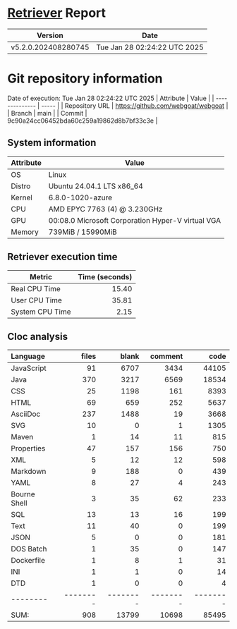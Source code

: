 # [Retriever](https://github.com/PalladioSimulator/Palladio-ReverseEngineering-Retriever) Report
| Version | Date |
| ------- | ---- |
| v5.2.0.202408280745 | Tue Jan 28 02:24:22 UTC 2025 |

# Git repository information
Date of execution: Tue Jan 28 02:24:22 UTC 2025
|    Attribute   | Value |
| -------------- | ----- |
| Repository URL | https://github.com/webgoat/webgoat |
| Branch         | main |
| Commit         | 9c90a24cc06452bda60c259a19862d8b7bf33c3e |


## System information
| Attribute | Value |
| --------- | ----- |
| OS | Linux  |
| Distro | Ubuntu 24.04.1 LTS x86_64  |
| Kernel | 6.8.0-1020-azure  |
| CPU | AMD EPYC 7763 (4) @ 3.230GHz  |
| GPU | 00:08.0 Microsoft Corporation Hyper-V virtual VGA  |
| Memory | 739MiB / 15990MiB  |

## Retriever execution time
| Metric | Time (seconds) |
| --- | ---: |
| Real CPU Time | 15.40 |
| User CPU Time | 35.81 |
| System CPU Time | 2.15 |
<!--
Explainations:
- __Real CPU Time__: actual time the command has run (can be less than total time spent in user and system mode for multi-threaded processes)
- __User CPU Time__: time the command has spent running in user mode
- __System CPU Time__: time the command has spent running in system or kernel mode
-->

## Cloc analysis

Language|files|blank|comment|code
:-------|-------:|-------:|-------:|-------:
JavaScript|91|6707|3434|44105
Java|370|3217|6569|18534
CSS|25|1198|161|8393
HTML|69|659|252|5637
AsciiDoc|237|1488|19|3668
SVG|10|0|1|1305
Maven|1|14|11|815
Properties|47|157|156|750
XML|5|12|12|598
Markdown|9|188|0|439
YAML|8|27|4|243
Bourne Shell|3|35|62|233
SQL|13|13|16|199
Text|11|40|0|199
JSON|5|0|0|181
DOS Batch|1|35|0|147
Dockerfile|1|8|1|31
INI|1|1|0|14
DTD|1|0|0|4
--------|--------|--------|--------|--------
SUM:|908|13799|10698|85495
